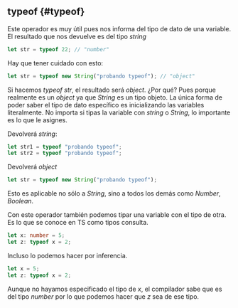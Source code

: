 ## typeof {#typeof}

Este operador es muy útil pues nos informa del tipo de dato de una variable. El resultado que nos devuelve es del tipo _string_

```ts
let str = typeof 22; // "number"
```

Hay que tener cuidado con esto:

```ts
let str = typeof new String("probando typeof"); // "object"
```

Si hacemos _typeof str_, el resultado será _object_. ¿Por qué? Pues porque realmente es un _object_ ya que _String_ es un tipo objeto. La única forma de poder saber el tipo de dato específico es inicializando las variables literalmente. No importa si tipas la variable con _string_ o _String_, lo importante es lo que le asignes.

Devolverá _string_:

```ts
let str1 = typeof "probando typeof";
let str2 = typeof "probando typeof";
```

Devolverá _object_

```ts
let str = typeof new String("probando typeof");
```

Esto es aplicable no sólo a _String_, sino a todos los demás como _Number_, _Boolean_.

Con este operador también podemos tipar una variable con el tipo de otra. Es lo que se conoce en TS como tipos consulta.

```ts
let x: number = 5;
let z: typeof x = 2;
```

Incluso lo podemos hacer por inferencia.

```ts
let x = 5;
let z: typeof x = 2;
```

Aunque no hayamos especificado el tipo de _x_, el compilador sabe que es del tipo _number_ por lo que podemos hacer que _z_ sea de ese tipo.

